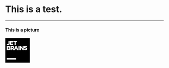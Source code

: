 # This is a test.
---------------------

#### This is a picture 
![Picture](https://github.com/Haojiaqing/-hjq_repository/blob/0f7d18b645d0e6a3300e8792376b508527432f7f/jetbrains.png)